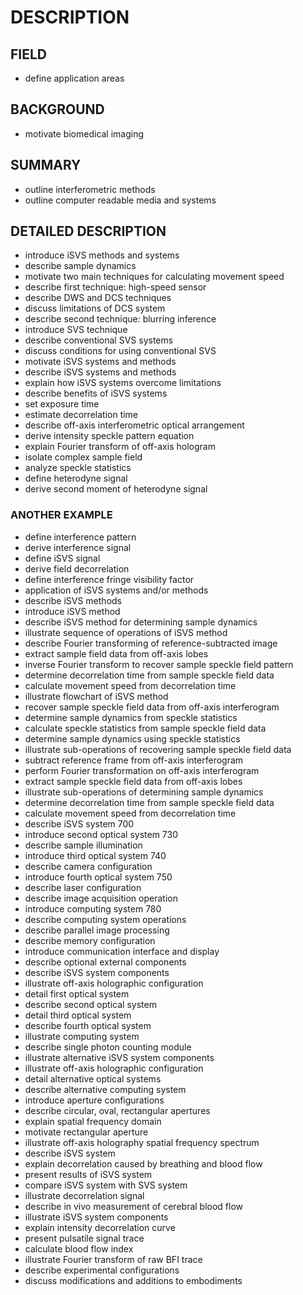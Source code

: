 # DESCRIPTION

## FIELD

- define application areas

## BACKGROUND

- motivate biomedical imaging

## SUMMARY

- outline interferometric methods
- outline computer readable media and systems

## DETAILED DESCRIPTION

- introduce iSVS methods and systems
- describe sample dynamics
- motivate two main techniques for calculating movement speed
- describe first technique: high-speed sensor
- describe DWS and DCS techniques
- discuss limitations of DCS system
- describe second technique: blurring inference
- introduce SVS technique
- describe conventional SVS systems
- discuss conditions for using conventional SVS
- motivate iSVS systems and methods
- describe iSVS systems and methods
- explain how iSVS systems overcome limitations
- describe benefits of iSVS systems
- set exposure time
- estimate decorrelation time
- describe off-axis interferometric optical arrangement
- derive intensity speckle pattern equation
- explain Fourier transform of off-axis hologram
- isolate complex sample field
- analyze speckle statistics
- define heterodyne signal
- derive second moment of heterodyne signal

### ANOTHER EXAMPLE

- define interference pattern
- derive interference signal
- define iSVS signal
- derive field decorrelation
- define interference fringe visibility factor
- application of iSVS systems and/or methods
- describe iSVS methods
- introduce iSVS method
- describe iSVS method for determining sample dynamics
- illustrate sequence of operations of iSVS method
- describe Fourier transforming of reference-subtracted image
- extract sample field data from off-axis lobes
- inverse Fourier transform to recover sample speckle field pattern
- determine decorrelation time from sample speckle field data
- calculate movement speed from decorrelation time
- illustrate flowchart of iSVS method
- recover sample speckle field data from off-axis interferogram
- determine sample dynamics from speckle statistics
- calculate speckle statistics from sample speckle field data
- determine sample dynamics using speckle statistics
- illustrate sub-operations of recovering sample speckle field data
- subtract reference frame from off-axis interferogram
- perform Fourier transformation on off-axis interferogram
- extract sample speckle field data from off-axis lobes
- illustrate sub-operations of determining sample dynamics
- determine decorrelation time from sample speckle field data
- calculate movement speed from decorrelation time
- describe iSVS system 700
- introduce second optical system 730
- describe sample illumination
- introduce third optical system 740
- describe camera configuration
- introduce fourth optical system 750
- describe laser configuration
- describe image acquisition operation
- introduce computing system 780
- describe computing system operations
- describe parallel image processing
- describe memory configuration
- introduce communication interface and display
- describe optional external components
- describe iSVS system components
- illustrate off-axis holographic configuration
- detail first optical system
- describe second optical system
- detail third optical system
- describe fourth optical system
- illustrate computing system
- describe single photon counting module
- illustrate alternative iSVS system components
- illustrate off-axis holographic configuration
- detail alternative optical systems
- describe alternative computing system
- introduce aperture configurations
- describe circular, oval, rectangular apertures
- explain spatial frequency domain
- motivate rectangular aperture
- illustrate off-axis holography spatial frequency spectrum
- describe iSVS system
- explain decorrelation caused by breathing and blood flow
- present results of iSVS system
- compare iSVS system with SVS system
- illustrate decorrelation signal
- describe in vivo measurement of cerebral blood flow
- illustrate iSVS system components
- explain intensity decorrelation curve
- present pulsatile signal trace
- calculate blood flow index
- illustrate Fourier transform of raw BFI trace
- describe experimental configurations
- discuss modifications and additions to embodiments

